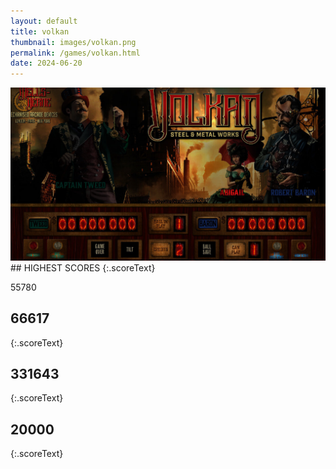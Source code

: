```yaml
---
layout: default
title: volkan
thumbnail: images/volkan.png
permalink: /games/volkan.html
date: 2024-06-20
---
```


<img src="../images/volkan.png" class="gameThumbnail img-fluid mx-auto align-middle">
## HIGHEST SCORES
{:.scoreText}

55780

## 66617
{:.scoreText}


## 331643
{:.scoreText}


## 20000
{:.scoreText}


